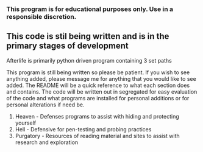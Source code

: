 
### This program is for educational purposes only. Use in a responsible discretion.

## This code is stil being written and is in the primary stages of development

Afterlife is primarily python driven program containing 3 set paths 

This program is still being written so please be patient. If you wish to see anything added, please message me for anything that you would like to see added. 
The README will be a quick reference to what each section does and contains. The code will be written out in segregated for easy evaluation of the code and what programs are installed for personal additions or for personal alterations if need be. 

1. Heaven - Defenses programs to assist with hiding and protecting yourself
2. Hell - Defensive for pen-testing and probing practices
3. Purgatory - Resources of reading material and sites to assist with research and exploration
